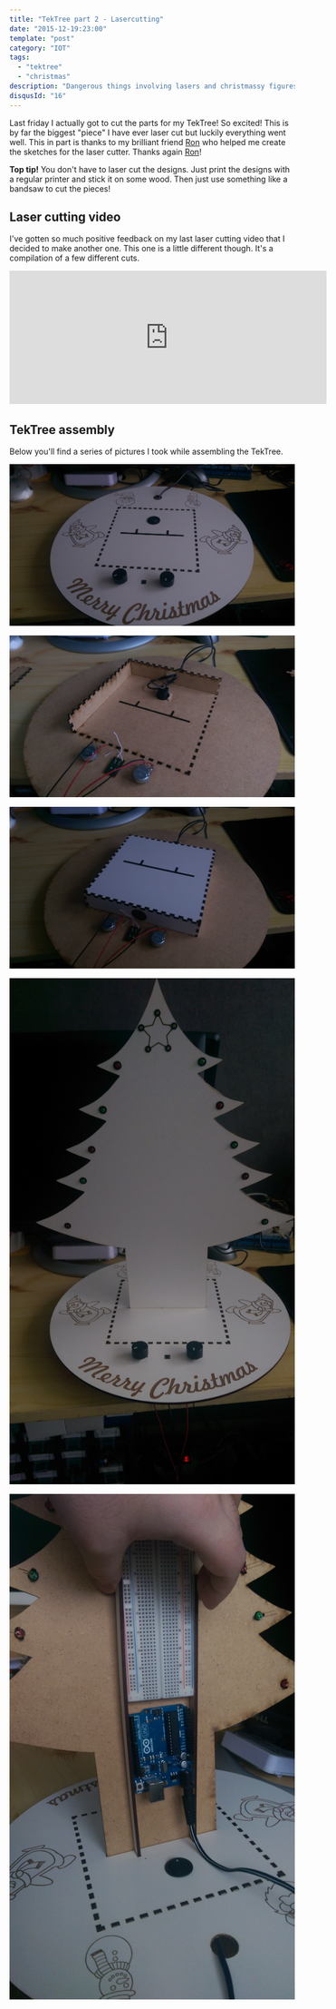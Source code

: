 ```yaml
---
title: "TekTree part 2 - Lasercutting"
date: "2015-12-19:23:00"
template: "post"
category: "IOT"
tags:
  - "tektree"
  - "christmas"
description: "Dangerous things involving lasers and christmassy figures. Fun!"
disqusId: "16"
---
```


Last friday I actually got to cut the parts for my TekTree! So excited! This is by far the biggest "piece" I have ever laser cut but luckily everything went well. This in part is thanks to my brilliant friend [Ron](http://www.ronnabuurs.nl) who helped me create the sketches for the laser cutter. Thanks again [Ron](http://www.ronnabuurs.nl)!

**Top tip!** You don't have to laser cut the designs. Just print the designs with a regular printer and stick it on some wood. Then just use something like a bandsaw to cut the pieces!

## Laser cutting video

I've gotten so much positive feedback on my last laser cutting video that I decided to make another one. This one is a little different though. It's a compilation of a few different cuts.

<iframe width="560" height="235" src="https://www.youtube.com/embed/92aTol52q8o?wmode=transparant" frameborder="0" allowfullscreen></iframe>

## TekTree assembly

Below you'll find a series of pictures I took while assembling the TekTree.

![plate](./media/plate.jpg "the baseplate")

![bottom](./media/bottom.jpg "bottom of the assembly")

![bottom2](./media/bottom2.jpg "bottom with box closed")

![tree](./media/tree.jpg "the tree inserted into the base")

![back2](./media/back2.jpg "the arduino and breadboard will just be hanging in the back")
